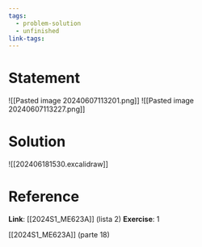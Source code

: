 ```yaml
---
tags:
  - problem-solution
  - unfinished
link-tags:
---
```

# Statement 
![[Pasted image 20240607113201.png]]
![[Pasted image 20240607113227.png]]
# Solution
![[202406181530.excalidraw]]

# Reference
**Link**: [[2024S1_ME623A]] (lista 2)
**Exercise**: 1

[[2024S1_ME623A]] (parte 18)